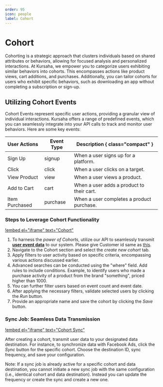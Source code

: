 ```yaml
---
order: 95
icon: people
label: Cohort
---
```


# Cohort

Cohorting is a strategic approach that clusters individuals based on shared attributes or behaviors, allowing for focused analysis and personalized interactions. At Kursaha, we empower you to categorize users exhibiting similar behaviors into cohorts. This encompasses actions like product views, cart additions, and purchases. Additionally, you can tailor cohorts for users who exhibit specific behaviors, such as downloading an app without completing a subscription or sign-up.

## Utilizing Cohort Events

Cohort Events represent specific user actions, providing a granular view of individual interactions. Kursaha offers a range of predefined events, which you can seamlessly integrate into your API calls to track and monitor user behaviors. Here are some key events:

| User Actions   | Event Type | Description { class="compact" }           |
| :------------- | ---------- | ----------------------------------------- |
| Sign Up        | signup     | When a user signs up for a platform.      |
| Click          | click      | When a user clicks on a target.           |
| View Product   | view       | When a user views a product.              |
| Add to Cart    | cart       | When a user adds a product to their cart. |
| Item Purchased | purchase   | When a user completes a product purchase. |

### Steps to Leverage Cohort Functionality

[!embed el="iframe" text="Cohort"](/static/videos/Cohort_tour.mp4)

1. To harness the _power of Cohorts_, utilize our API to seamlessly transmit [**user event data**](/developer/readme.md/#sending-events-to-kursaha-seamlessly-integrate-user-data) to our system. Please give Customer id same as [this](/developer/readme.md/#sending-customer-data-to-kursaha).
2. Navigate to the Cohort section and select the _create new cohort_ tab.
3. Apply filters to user activity based on specific criteria, encompassing various actions discussed earlier.
4. Advanced searches can be conducted using the "where" field. Add rules to include conditions. Example, to identify users who made a purchase activity of a product from the brand "something", priced higher than 1000.
5. You can further filter users based on event count and event date.
6. After applying the necessary filters, validate selected users by clicking the _Run_ button.
7. Provide an appropriate name and save the cohort by clicking the _Save_ button.

### Sync Job: Seamless Data Transmission

[!embed el="iframe" text="Cohort Sync"](/static/videos/Cohort_sync.mp4)

After creating a cohort, transmit user data to your designated data destination.
For instance, to synchronize data with Facebook Ads, click the _Sync_ button for the specific cohort. Choose the destination ID, sync frequency, and save your configuration.

Note: If a sync job is already active for a specific cohort and data destination, you cannot initiate a new sync job with the same configuration (i.e., identical cohort and data destination). Instead you can update the frequency or create the sync and create a new one.
